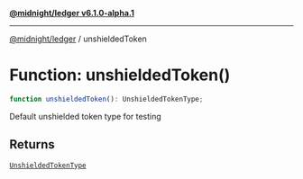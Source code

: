 [**@midnight/ledger v6.1.0-alpha.1**](../README.md)

***

[@midnight/ledger](../globals.md) / unshieldedToken

# Function: unshieldedToken()

```ts
function unshieldedToken(): UnshieldedTokenType;
```

Default unshielded token type for testing

## Returns

[`UnshieldedTokenType`](../type-aliases/UnshieldedTokenType.md)
